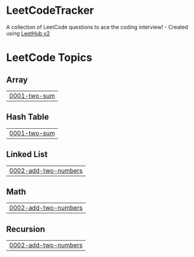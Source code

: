 # LeetCodeTracker
A collection of LeetCode questions to ace the coding interview! - Created using [LeetHub v2](https://github.com/arunbhardwaj/LeetHub-2.0)

<!---LeetCode Topics Start-->
# LeetCode Topics
## Array
|  |
| ------- |
| [0001-two-sum](https://github.com/jjvmr/LeetCodeTracker/tree/master/0001-two-sum) |
## Hash Table
|  |
| ------- |
| [0001-two-sum](https://github.com/jjvmr/LeetCodeTracker/tree/master/0001-two-sum) |
## Linked List
|  |
| ------- |
| [0002-add-two-numbers](https://github.com/jjvmr/LeetCodeTracker/tree/master/0002-add-two-numbers) |
## Math
|  |
| ------- |
| [0002-add-two-numbers](https://github.com/jjvmr/LeetCodeTracker/tree/master/0002-add-two-numbers) |
## Recursion
|  |
| ------- |
| [0002-add-two-numbers](https://github.com/jjvmr/LeetCodeTracker/tree/master/0002-add-two-numbers) |
<!---LeetCode Topics End-->